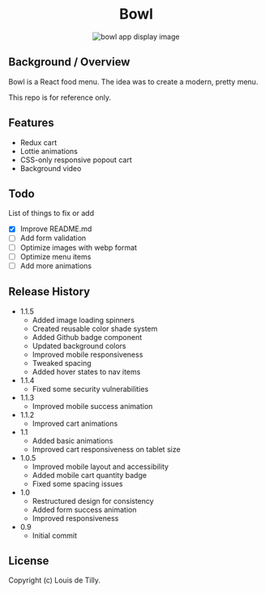 <div align='center'>
  <h1>Bowl</h1>
  <img alt='bowl app display image' src='https://github.com/louisdtb/Bowl-app/blob/feature/cover-image/bowl-cover.png?raw=true'>
</div>

## Background / Overview

Bowl is a React food menu. The idea was to create a modern, pretty menu.

This repo is for reference only.

## Features

- Redux cart
- Lottie animations
- CSS-only responsive popout cart
- Background video

## Todo

List of things to fix or add

- [x] Improve README.md
- [ ] Add form validation
- [ ] Optimize images with webp format
- [ ] Optimize menu items
- [ ] Add more animations

## Release History

- 1.1.5
  - Added image loading spinners
  - Created reusable color shade system
  - Added Github badge component
  - Updated background colors
  - Improved mobile responsiveness
  - Tweaked spacing
  - Added hover states to nav items
- 1.1.4
  - Fixed some security vulnerabilities
- 1.1.3
  - Improved mobile success animation
- 1.1.2
  - Improved cart animations
- 1.1
  - Added basic animations
  - Improved cart responsiveness on tablet size
- 1.0.5
  - Improved mobile layout and accessibility
  - Added mobile cart quantity badge
  - Fixed some spacing issues
- 1.0
  - Restructured design for consistency
  - Added form success animation
  - Improved responsiveness
- 0.9
  - Initial commit

## License

Copyright (c) Louis de Tilly.

